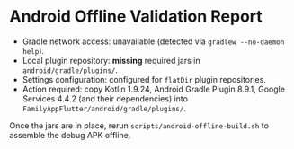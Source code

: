 # Android Offline Validation Report

- Gradle network access: unavailable (detected via `gradlew --no-daemon help`).
- Local plugin repository: **missing** required jars in `android/gradle/plugins/`.
- Settings configuration: configured for `flatDir` plugin repositories.
- Action required: copy Kotlin 1.9.24, Android Gradle Plugin 8.9.1, Google Services 4.4.2 (and their dependencies) into `FamilyAppFlutter/android/gradle/plugins/`.

Once the jars are in place, rerun `scripts/android-offline-build.sh` to assemble the debug APK offline.
